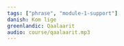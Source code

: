 ```yaml
---
tags: ["phrase", "module-1-support"]
danish: Kom lige
greenlandic: Qaalaarit
audio: course/qaalaarit.mp3
---
```

